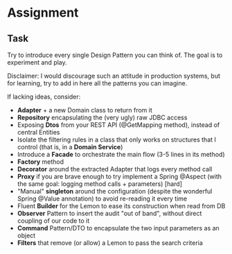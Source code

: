 # Assignment

## Task

Try to introduce every single Design Pattern you can think of. The goal is to experiment and play.

Disclaimer: I would discourage such an attitude in production systems, but for learning, try to add in here all the
patterns you can imagine.

If lacking ideas, consider:

- **Adapter** + a new Domain class to return from it
- **Repository** encapsulating the (very ugly) raw JDBC access
- Exposing **Dtos** from your REST API (@GetMapping method), instead of central Entities
- Isolate the filtering rules in a class that only works on structures that I control (that is, in a **Domain Service**)
- Introduce a **Facade** to orchestrate the main flow (3-5 lines in its method)
- **Factory** method
- **Decorator** around the extracted Adapter that logs every method call
- **Proxy** if you are brave enough to try implement a Spring @Aspect (with the same goal: logging method calls +
  parameters) [hard]
- "Manual" **singleton** around the configuration (despite the wonderful Spring @Value annotation) to avoid re-reading
  it every time
- Fluent **Builder** for the Lemon to ease its construction when read from DB
- **Observer** Pattern to insert the audit "out of band", without direct coupling of our code to it
- **Command** Pattern/DTO to encapsulate the two input parameters as an object
- **Filters** that remove (or allow) a Lemon to pass the search criteria
